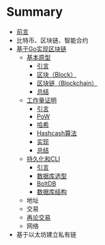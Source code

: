 # Summary

* [前言](README.md)
* 比特币、区块链、智能合约
* [基于Go实现区块链](chapter1.md)
  * [基本原型](chapter1/ji-ben-yuan-xing.md)
    * [引言](chapter1/ji-ben-yuan-xing/yin-yan.md)
    * [区块（Block）](chapter1/ji-ben-yuan-xing/qu-kuai-ff08-block.md)
    * [区块链（Blockchain）](chapter1/ji-ben-yuan-xing/qu-kuai-lian-ff08-blockchain.md)
    * [总结](chapter1/ji-ben-yuan-xing/zong-jie.md)
  * [工作量证明](chapter1/gong-zuo-liang-zheng-ming.md)
    * [引言](chapter1/gong-zuo-liang-zheng-ming/yin-yan.md)
    * [PoW](chapter1/gong-zuo-liang-zheng-ming/pow.md)
    * [哈希](chapter1/gong-zuo-liang-zheng-ming/ha-xi.md)
    * [Hashcash算法](chapter1/gong-zuo-liang-zheng-ming/hashcashsuan-fa.md)
    * [实现](chapter1/gong-zuo-liang-zheng-ming/shi-xian.md)
    * [总结](chapter1/gong-zuo-liang-zheng-ming/zong-jie.md)
  * [持久化和CLI](chapter1/chi-jiu-hua-he-cli.md)
    * [引言](chapter1/chi-jiu-hua-he-cli/yin-yan.md)
    * [数据库选型](chapter1/chi-jiu-hua-he-cli/shu-ju-ku-xuan-xing.md)
    * [BoltDB](chapter1/chi-jiu-hua-he-cli/boltdb.md)
    * [数据库结构](chapter1/chi-jiu-hua-he-cli/shu-ju-ku-jie-gou.md)
  * 地址
  * 交易
  * [再论交易](chapter1/zai-tan-jiao-yi.md)
  * 网络
* 基于以太坊建立私有链

